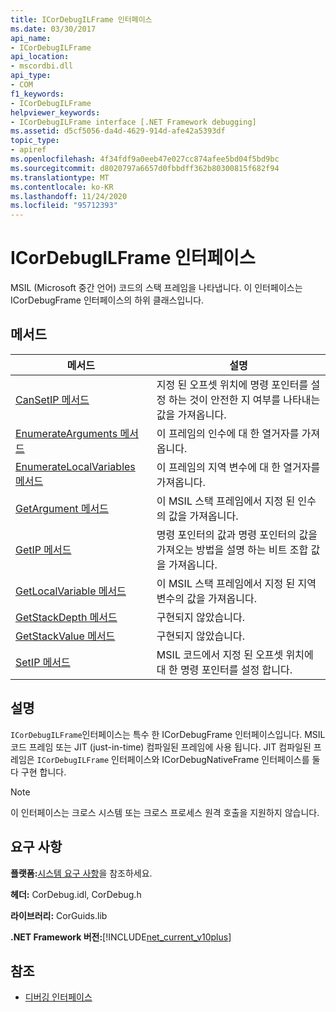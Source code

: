 ```yaml
---
title: ICorDebugILFrame 인터페이스
ms.date: 03/30/2017
api_name:
- ICorDebugILFrame
api_location:
- mscordbi.dll
api_type:
- COM
f1_keywords:
- ICorDebugILFrame
helpviewer_keywords:
- ICorDebugILFrame interface [.NET Framework debugging]
ms.assetid: d5cf5056-da4d-4629-914d-afe42a5393df
topic_type:
- apiref
ms.openlocfilehash: 4f34fdf9a0eeb47e027cc874afee5bd04f5bd9bc
ms.sourcegitcommit: d8020797a6657d0fbbdff362b80300815f682f94
ms.translationtype: MT
ms.contentlocale: ko-KR
ms.lasthandoff: 11/24/2020
ms.locfileid: "95712393"
---
```

# <a name="icordebugilframe-interface"></a>ICorDebugILFrame 인터페이스

MSIL (Microsoft 중간 언어) 코드의 스택 프레임을 나타냅니다. 이 인터페이스는 ICorDebugFrame 인터페이스의 하위 클래스입니다.  
  
## <a name="methods"></a>메서드  
  
|메서드|설명|  
|------------|-----------------|  
|[CanSetIP 메서드](icordebugilframe-cansetip-method.md)|지정 된 오프셋 위치에 명령 포인터를 설정 하는 것이 안전한 지 여부를 나타내는 값을 가져옵니다.|  
|[EnumerateArguments 메서드](icordebugilframe-enumeratearguments-method.md)|이 프레임의 인수에 대 한 열거자를 가져옵니다.|  
|[EnumerateLocalVariables 메서드](icordebugilframe-enumeratelocalvariables-method.md)|이 프레임의 지역 변수에 대 한 열거자를 가져옵니다.|  
|[GetArgument 메서드](icordebugilframe-getargument-method.md)|이 MSIL 스택 프레임에서 지정 된 인수의 값을 가져옵니다.|  
|[GetIP 메서드](icordebugilframe-getip-method.md)|명령 포인터의 값과 명령 포인터의 값을 가져오는 방법을 설명 하는 비트 조합 값을 가져옵니다.|  
|[GetLocalVariable 메서드](icordebugilframe-getlocalvariable-method.md)|이 MSIL 스택 프레임에서 지정 된 지역 변수의 값을 가져옵니다.|  
|[GetStackDepth 메서드](icordebugilframe-getstackdepth-method.md)|구현되지 않았습니다.|  
|[GetStackValue 메서드](icordebugilframe-getstackvalue-method.md)|구현되지 않았습니다.|  
|[SetIP 메서드](icordebugilframe-setip-method.md)|MSIL 코드에서 지정 된 오프셋 위치에 대 한 명령 포인터를 설정 합니다.|  
  
## <a name="remarks"></a>설명  

 `ICorDebugILFrame`인터페이스는 특수 한 ICorDebugFrame 인터페이스입니다. MSIL 코드 프레임 또는 JIT (just-in-time) 컴파일된 프레임에 사용 됩니다. JIT 컴파일된 프레임은 `ICorDebugILFrame` 인터페이스와 ICorDebugNativeFrame 인터페이스를 둘 다 구현 합니다.  
  
> [!NOTE]
> 이 인터페이스는 크로스 시스템 또는 크로스 프로세스 원격 호출을 지원하지 않습니다.  
  
## <a name="requirements"></a>요구 사항  

 **플랫폼:**[시스템 요구 사항](../../get-started/system-requirements.md)을 참조하세요.  
  
 **헤더:** CorDebug.idl, CorDebug.h  
  
 **라이브러리:** CorGuids.lib  
  
 **.NET Framework 버전:**[!INCLUDE[net_current_v10plus](../../../../includes/net-current-v10plus-md.md)]  
  
## <a name="see-also"></a>참조

- [디버깅 인터페이스](debugging-interfaces.md)
